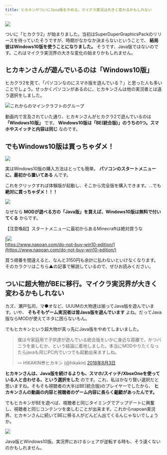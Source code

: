 ```yaml
---
title: ヒカキンがついにJava版をやめる。マイクラ実況は大きく変わるかもしれない
---
```


![](https://cdn-ak.f.st-hatena.com/images/fotolife/s/sasigume/20210208/20210208102841.png)

ついに「ヒカクラ2」が始まりました。当初はSuperDuperGraphicsPackのリリースを待っていたそうですが、時期がなかなか決まらないということで、 **結局彼はWindows10版を使うことになりました。** そうです、Java版ではないのです。これはマイクラ実況界の大きな変化の始まりかもしれません。

## ヒカキンさんが遊んでいるのは「Windows10版」

ヒカクラ2を見て、「パソコンなのにスマホ版を遊んでいる？」と思った人も多いことでしょう。せっかくパソコンがあるのに、ヒカキンさんは他の実況者とは違う選択をしました。

![これからのマインクラフトのグループ](https://www.napoan.com/wp-content/uploads/2017/09/c2818d43bec9e6b7a3baa114805e1db6.png)

動画内で言及されていた通り、ヒカキンさんがヒカクラ2で遊んでいるのは **「Windows10版」** です。 **Windows10版は「BE(統合版)」のうちの1つ。スマホやスイッチと内容は同じ** なのです。

## でもWindows10版は買っちゃダメ！

![](https://cdn-ak.f.st-hatena.com/images/fotolife/s/sasigume/20210208/20210208091126.png)

実はWindows10版の購入方法はとっても簡単。 **パソコンのスタートメニューに、最初から置いてある** んです。

これをクリックすれば体験版が起動し、そこから完全版を購入できます。…でも **絶対に買っちゃダメ！！！**

![](https://cdn-ak.f.st-hatena.com/images/fotolife/s/sasigume/20210208/20210208114959.png)

なぜなら **MODが遊べる方の「Java版」を買えば、Windows10版は無料で付いてくる** からです。

【注意喚起】スタートメニューに最初からあるMinecraftは絶対買うな

[![](https://cdn-ak.f.st-hatena.com/images/fotolife/s/sasigume/20210208/20210208102729.png)  
https://www.napoan.com/do-not-buy-win10-edition/](https://www.napoan.com/do-not-buy-win10-edition/)

買う順番を間違えると、なんと3150円も余計に払わないといけなくなります。そのカラクリはこちら▲の記事で解説しているので、ぜひお読みください。

## ついに超大物がBEに移行。マイクラ実況界が大きく変わるかもしれない

カズ、瀬戸弘司、マ●オなど、UUUMの大物達は揃ってJava版を遊んでいます。いや、 **そもそもゲーム実況者は皆Java版を遊んでいます** よね。だってJava版ならMODが使えてネタに困らないもん。

でもヒカキンという超大物が真っ先にJava版をやめてしまいました。

> 僕は今家庭用で子供達が遊んでいる統合版をいかに身近な距離で、かつバニラを楽しむか、という結論に着地しました。本当にMODやりたくなったらjavaも同じPC内でいつでも起動出来ますしね。
> 
> — HIKAKIN😎ヒカキン (@hikakin) [2018年8月3日](https://twitter.com/hikakin/status/1025300136530833410?ref_src=twsrc%5Etfw)

**ヒカキンさんは、Java版を続けるよりも、スマホ/スイッチ/XboxOneを使っている人と合わせる、という選択をした** のです。これ、私はかなり賢い選択だと思いますね。そもそも視聴者の大半はBE(統合版)のプレイヤーでしたから、 **ヒカキンさんの動画の内容と視聴者のゲーム内容に長らく齟齬があったんです。**

でもヒカキンがBEを遊べば、視聴者と同じタイミングでアップデートに興奮し、視聴者と同じコンテンツを楽しむことが出来ます。これからnapoan実況界、ヒカキンさんに続いてBEに移る人がどんどん出てくるんじゃないでしょうか。

![](https://cdn-ak.f.st-hatena.com/images/fotolife/s/sasigume/20210208/20210208105159.png)

Java版とWindows10版。実況界におけるシェアが逆転する時も、そう遠くないのかもしれません。
